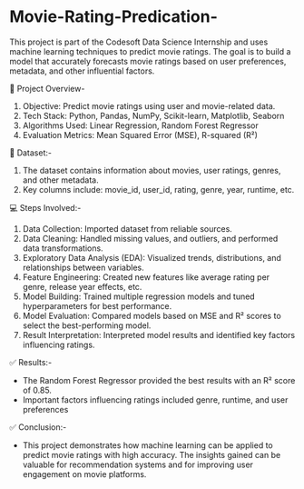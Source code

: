 # Movie-Rating-Predication-
This project is part of the Codesoft Data Science Internship and uses machine learning techniques to predict movie ratings. The goal is to build a model that accurately forecasts movie ratings based on user preferences, metadata, and other influential factors.

🚀 Project Overview-
1. Objective: Predict movie ratings using user and movie-related data.
2. Tech Stack: Python, Pandas, NumPy, Scikit-learn, Matplotlib, Seaborn
3. Algorithms Used: Linear Regression, Random Forest Regressor
4. Evaluation Metrics: Mean Squared Error (MSE), R-squared (R²)

🚀 Dataset:-
1. The dataset contains information about movies, user ratings, genres, and other metadata.
2. Key columns include: movie_id, user_id, rating, genre, year, runtime, etc.

💻 Steps Involved:-
1. Data Collection: Imported dataset from reliable sources.
2. Data Cleaning: Handled missing values, and outliers, and performed data transformations.
3. Exploratory Data Analysis (EDA): Visualized trends, distributions, and relationships between variables.
4. Feature Engineering: Created new features like average rating per genre, release year effects, etc.
5. Model Building: Trained multiple regression models and tuned hyperparameters for best performance.
6. Model Evaluation: Compared models based on MSE and R² scores to select the best-performing model.
7. Result Interpretation: Interpreted model results and identified key factors influencing ratings.

✅ Results:-

* The Random Forest Regressor provided the best results with an R² score of 0.85. 
* Important factors influencing ratings included genre, runtime, and user preferences

✅ Conclusion:-

* This project demonstrates how machine learning can be applied to predict movie ratings with high accuracy. The insights gained can be valuable for recommendation systems and for improving user engagement on movie platforms.
